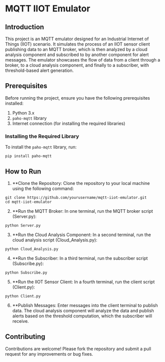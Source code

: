 # MQTT IIOT Emulator

## Introduction

This project is an MQTT emulator designed for an Industrial Internet of Things (IIOT) scenario. It simulates the process of an IIOT sensor client publishing data to an MQTT broker, which is then analyzed by a cloud analysis component and subscribed to by another component for alert messages. The emulator showcases the flow of data from a client through a broker, to a cloud analysis component, and finally to a subscriber, with threshold-based alert generation.

## Prerequisites

Before running the project, ensure you have the following prerequisites installed:

1. Python 3.x
2. `paho-mqtt` library
3. Internet connection (for installing the required libraries)

### Installing the Required Library

To install the `paho-mqtt` library, run:

```
pip install paho-mqtt
```


## How to Run
1. **Clone the Repository: Clone the repository to your local machine using the following command:
 ```
git clone https://github.com/yourusername/mqtt-iiot-emulator.git
cd mqtt-iiot-emulator
```
2. **Run the MQTT Broker: In one terminal, run the MQTT broker script (Server.py):
```
python Server.py
```
3. **Run the Cloud Analysis Component: In a second terminal, run the cloud analysis script (Cloud_Analysis.py):
```
python Cloud_Analysis.py
```
4. **Run the Subscriber: In a third terminal, run the subscriber script (Subscribe.py):
```
python Subscribe.py
```
5. **Run the IIOT Sensor Client: In a fourth terminal, run the client script (Client.py):
```
python Client.py
```
6. **Publish Messages: Enter messages into the client terminal to publish data. The cloud analysis component will analyze the data and publish alerts based on the threshold computation, which the subscriber will receive.

## Contributing

Contributions are welcome! Please fork the repository and submit a pull request for any improvements or bug fixes.
